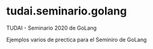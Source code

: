 # tudai.seminario.golang
TUDAI - Seminario 2020 de GoLang

Ejemplos varios de prectica para el Seminiro de GoLang
